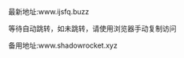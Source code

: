 <head>
<meta http-equiv="refresh" content="1;url=https://ijsfq.buzz/">
</head>
  <div class="container">
      <section id="main_content">
        <p>最新地址:www.ijsfq.buzz</p>
        <p>等待自动跳转，如未跳转，请使用浏览器手动复制访问</p>
        <p>备用地址:www.shadowrocket.xyz</p>
      </section>
    </div>
